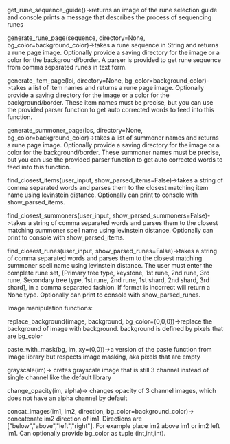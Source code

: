 get_rune_sequence_guide()->returns an image of the rune selection guide and console prints a message that describes the process of sequencing runes

generate_rune_page(sequence, directory=None, bg_color=background_color)->takes a rune sequence in String and returns a rune page image. Optionally provide a saving directory for the image or a color for the background/border. A parser is provided to get rune sequence from comma separated runes in text form. 

generate_item_page(loi, directory=None, bg_color=background_color)->takes a list of item names and returns a rune page image. Optionally provide a saving directory for the image or a color for the background/border. These item names must be precise, but you can use the provided parser function to get auto corrected words to feed into this function. 

generate_summoner_page(los, directory=None, bg_color=background_color)->takes a list of summoner names and returns a rune page image. Optionally provide a saving directory for the image or a color for the background/border. These summoner names must be precise, but you can use the provided parser function to get auto corrected words to feed into this function. 

find_closest_items(user_input, show_parsed_items=False)->takes a string of comma separated words and parses them to the closest matching item name using levinstein distance. Optionally can print to console with show_parsed_items. 

find_closest_summoners(user_input, show_parsed_summoners=False)->takes a string of comma separated words and parses them to the closest matching summoner spell name using levinstein distance. Optionally can print to console with show_parsed_items. 

find_closest_runes(user_input, show_parsed_runes=False)->takes a string of comma separated words and parses them to the closest matching summoner spell name using levinstein distance. The user must enter the complete rune set, [Primary tree type, keystone, 1st rune, 2nd rune, 3rd rune, Secondary tree type, 1st rune, 2nd rune, 1st shard, 2nd shard, 3rd shard], in a comma separated fashion. If format is incorrect will return a None type. Optionally can print to console with show_parsed_runes. 

Image manipulation functions:

replace_background(image, background, bg_color=(0,0,0))->replace the background of image with background. background is defined by pixels that are bg_color

paste_with_mask(bg, im, xy=(0,0))->a version of the paste function from Image library but respects image masking, aka pixels that are empty

grayscale(im)-> cretes grayscale image that is still 3 channel instead of single channel like the default library

change_opacity(im, alpha)-> changes opacity of 3 channel images, which does not have an alpha channel by default

concat_images(im1, im2, direction, bg_color=background_color)-> concatenate im2 direction of im1. Directions are ["below","above","left","right"]. For example place im2 above im1 or im2 left im1. Can optionally provide bg_color as tuple (int,int,int).
